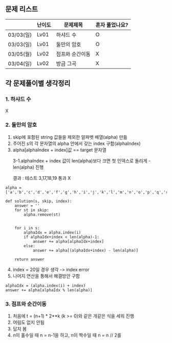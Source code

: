 ## 문제 리스트

|          | 난이도  | 문제제목     | 혼자 풀었나요? |
|----------|------|----------|----------|
| 03/03(일) | Lv01 | 하샤드 수    | O        |
| 03/03(일) | Lv01 | 둘만의 암호   | O        |
| 03/05(월) | Lv02 | 점프와 순간이동 | X        |
| 03/04(일) | Lv02 | 방금 그곡    | X        |






## 각 문제풀이별 생각정리
### 1. 하샤드 수
X
### 2. 둘만의 암호
1. skip에 포함된 string 값들을 제외한 알파벳 배열(alpha) 만듦
2. 주어진 s의 각 문자열의 alpha 안에서 갖는 index 구함(alphaIndex)
3. alpha[alphaIndex + index]값 == target 문자열</p>
3-1.alphaIndex + index 값이 len(alpha)보다 크면 첫 인덱스로 돌리게 -len(alpha) 진행</p>
결과 : 테스트 3,17,18,19 통과 X
```
alpha = ['a','b','c','d','e','f','g','h','i','j','k','l','m','n','o','p','q','r','s','t','u','v','w','x','y','z']

def solution(s, skip, index):
    answer = ''
    for st in skip:
        alpha.remove(st)
    
    
    for i in s:
        alphaIdx = alpha.index(i)
        if alphaIdx+index < len(alpha)-1:
            answer += alpha[alphaIdx+index]
        else:
            answer += alpha[(alphaIdx+index) - len(alpha)]

    return answer
```
4. index = 20일 경우 생각 -> index error
5. 나머지 연산을 통해서 해결방안 구함
```        
alphaIdx = (alpha.index(i) + index)
answer += alpha[alphaIdx % len(alpha)]
```

### 3. 점프와 순간이동
1. 처음에 t = (n+1) * 2**k (k >= 0)와 같은 개같은 식을 세워 진행
2. 어림도 없지 안됨
3. 답지 봄
4. n이 홀수일 때 n = n-1을 하고, n이 짝수일 때 n = n // 2를